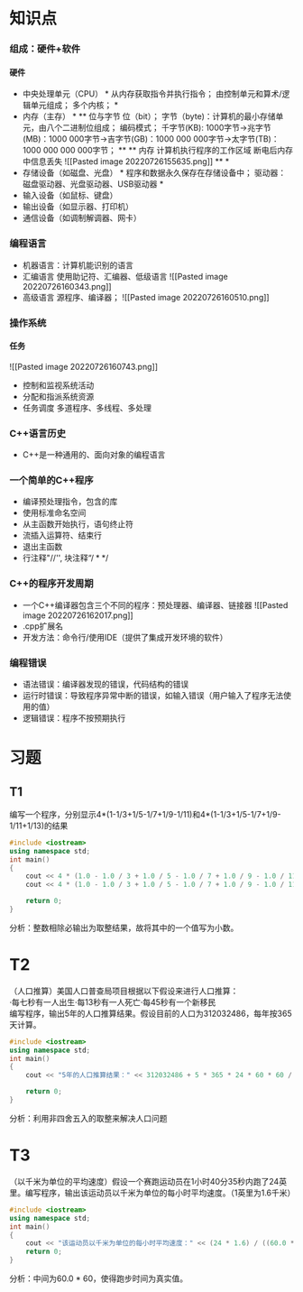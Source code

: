 # 知识点
### 组成：硬件+软件
#### 硬件
* 中央处理单元（CPU）
   *
   从内存获取指令并执行指令；
   由控制单元和算术/逻辑单元组成；
   多个内核；
   *
* 内存（主存）
   *
   ** 位与字节
   位（bit）；
   字节（byte)：计算机的最小存储单元，由八个二进制位组成；
   编码模式；
   千字节(KB): 1000字节→兆字节(MB)：1000 000字节→吉字节(GB)：1000 000 000字节→太字节(TB)：1000 000 000 000字节；
   **
   ** 内存
   计算机执行程序的工作区域
   断电后内存中信息丢失
   ![[Pasted image 20220726155635.png]]
   **
   *
* 存储设备（如磁盘、光盘）
   *
   程序和数据永久保存在存储设备中；
   驱动器：磁盘驱动器、光盘驱动器、USB驱动器
   *
* 输入设备（如鼠标、键盘）
* 输出设备（如显示器、打印机）
* 通信设备（如调制解调器、网卡）

### 编程语言
* 机器语言：计算机能识别的语言
* 汇编语言
   使用助记符、汇编器、低级语言
   ![[Pasted image 20220726160343.png]]
* 高级语言
   源程序、编译器；
   ![[Pasted image 20220726160510.png]]

### 操作系统
#### 任务
![[Pasted image 20220726160743.png]]
* 控制和监视系统活动
* 分配和指派系统资源
* 任务调度
   多道程序、多线程、多处理

### C++语言历史
* C++是一种通用的、面向对象的编程语言

### 一个简单的C++程序
* 编译预处理指令，包含的库
* 使用标准命名空间
* 从主函数开始执行，语句终止符
* 流插入运算符、结束行
* 退出主函数
* 行注释"//'', 块注释“$/*  */$

### C++的程序开发周期
* 一个C++编译器包含三个不同的程序：预处理器、编译器、链接器
  ![[Pasted image 20220726162017.png]]
* .cpp扩展名
* 开发方法：命令行/使用IDE（提供了集成开发环境的软件）

### 编程错误
* 语法错误：编译器发现的错误，代码结构的错误
* 运行时错误：导致程序异常中断的错误，如输入错误（用户输入了程序无法使用的值）
* 逻辑错误：程序不按预期执行


# 习题
## T1
编写一个程序，分别显示4*(1-1/3+1/5-1/7+1/9-1/11)和4*(1-1/3+1/5-1/7+1/9-1/11+1/13)的结果
```cpp
#include <iostream>
using namespace std;
int main()
{
	cout << 4 * (1.0 - 1.0 / 3 + 1.0 / 5 - 1.0 / 7 + 1.0 / 9 - 1.0 / 11) << endl;
	cout << 4 * (1.0 - 1.0 / 3 + 1.0 / 5 - 1.0 / 7 + 1.0 / 9 - 1.0 / 11 + 1.0 / 13) << endl;

	return 0;
}

```
分析：整数相除必输出为取整结果，故将其中的一个值写为小数。

# T2
（人口推算）美国人口普查局项目根据以下假设来进行人口推算：  
·每七秒有一人出生·每13秒有一人死亡·每45秒有一个新移民  
编写程序，输出5年的人口推算结果。假设目前的人口为312032486，每年按365天计算。
```cpp
#include <iostream>
using namespace std;
int main()
{
	cout << "5年的人口推算结果：" << 312032486 + 5 * 365 * 24 * 60 * 60 / 7 + 5 * 365 * 24 * 60 * 60 / 45 - 5 * 365 * 24 * 60 * 60 / 13 << endl;

	return 0;
}

```
分析：利用非四舍五入的取整来解决人口问题

# T3
（以千米为单位的平均速度）假设一个赛跑运动员在1小时40分35秒内跑了24英里。编写程序，输出该运动员以千米为单位的每小时平均速度。（1英里为1.6千米）
```cpp
#include <iostream>
using namespace std;
int main()
{
	cout << "该运动员以千米为单位的每小时平均速度：" << (24 * 1.6) / ((60.0 * 60 + 40 * 60 + 35) / (60 * 60)) << endl;
	return 0;
}

```
分析：中间为60.0 * 60，使得跑步时间为真实值。

